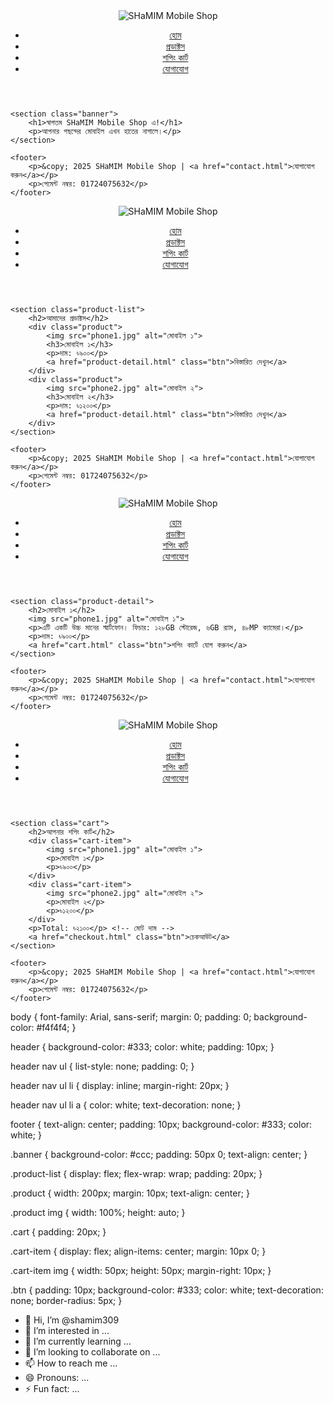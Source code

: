 <!DOCTYPE html>
<html lang="en">
<head>
    <meta charset="UTF-8">
    <meta name="viewport" content="width=device-width, initial-scale=1.0">
    <title>SHaMIM Mobile Shop</title>
    <link rel="stylesheet" href="styles.css">
</head>
<body>
    <header>
        <nav>
            <div class="logo">
                <img src="logo.png" alt="SHaMIM Mobile Shop"> <!-- লোগো -->
            </div>
            <ul>
                <li><a href="index.html">হোম</a></li>
                <li><a href="products.html">প্রডাক্টস</a></li>
                <li><a href="cart.html">শপিং কার্ট</a></li>
                <li><a href="contact.html">যোগাযোগ</a></li>
            </ul>
        </nav>
    </header>

    <section class="banner">
        <h1>স্বাগতম SHaMIM Mobile Shop এ!</h1>
        <p>আপনার পছন্দের মোবাইল এখন হাতের নাগালে।</p>
    </section>

    <footer>
        <p>&copy; 2025 SHaMIM Mobile Shop | <a href="contact.html">যোগাযোগ করুন</a></p>
        <p>পেমেন্ট নম্বর: 01724075632</p>
    </footer>
</body>
</html>
<!DOCTYPE html>
<html lang="en">
<head>
    <meta charset="UTF-8">
    <meta name="viewport" content="width=device-width, initial-scale=1.0">
    <title>SHaMIM Mobile Shop - প্রডাক্টস</title>
    <link rel="stylesheet" href="styles.css">
</head>
<body>
    <header>
        <nav>
            <div class="logo">
                <img src="logo.png" alt="SHaMIM Mobile Shop"> <!-- লোগো -->
            </div>
            <ul>
                <li><a href="index.html">হোম</a></li>
                <li><a href="products.html">প্রডাক্টস</a></li>
                <li><a href="cart.html">শপিং কার্ট</a></li>
                <li><a href="contact.html">যোগাযোগ</a></li>
            </ul>
        </nav>
    </header>

    <section class="product-list">
        <h2>আমাদের প্রডাক্টস</h2>
        <div class="product">
            <img src="phone1.jpg" alt="মোবাইল ১">
            <h3>মোবাইল ১</h3>
            <p>দাম: ৳৯০০</p>
            <a href="product-detail.html" class="btn">বিস্তারিত দেখুন</a>
        </div>
        <div class="product">
            <img src="phone2.jpg" alt="মোবাইল ২">
            <h3>মোবাইল ২</h3>
            <p>দাম: ৳১২০০</p>
            <a href="product-detail.html" class="btn">বিস্তারিত দেখুন</a>
        </div>
    </section>

    <footer>
        <p>&copy; 2025 SHaMIM Mobile Shop | <a href="contact.html">যোগাযোগ করুন</a></p>
        <p>পেমেন্ট নম্বর: 01724075632</p>
    </footer>
</body>
</html>
<!DOCTYPE html>
<html lang="en">
<head>
    <meta charset="UTF-8">
    <meta name="viewport" content="width=device-width, initial-scale=1.0">
    <title>SHaMIM Mobile Shop - মোবাইল ১</title>
    <link rel="stylesheet" href="styles.css">
</head>
<body>
    <header>
        <nav>
            <div class="logo">
                <img src="logo.png" alt="SHaMIM Mobile Shop"> <!-- লোগো -->
            </div>
            <ul>
                <li><a href="index.html">হোম</a></li>
                <li><a href="products.html">প্রডাক্টস</a></li>
                <li><a href="cart.html">শপিং কার্ট</a></li>
                <li><a href="contact.html">যোগাযোগ</a></li>
            </ul>
        </nav>
    </header>

    <section class="product-detail">
        <h2>মোবাইল ১</h2>
        <img src="phone1.jpg" alt="মোবাইল ১">
        <p>এটি একটি উচ্চ মানের স্মার্টফোন। ফিচার: ১২৮GB স্টোরেজ, ৬GB র‍্যাম, ৪৮MP ক্যামেরা।</p>
        <p>দাম: ৳৯০০</p>
        <a href="cart.html" class="btn">শপিং কার্টে যোগ করুন</a>
    </section>

    <footer>
        <p>&copy; 2025 SHaMIM Mobile Shop | <a href="contact.html">যোগাযোগ করুন</a></p>
        <p>পেমেন্ট নম্বর: 01724075632</p>
    </footer>
</body>
</html>
<!DOCTYPE html>
<html lang="en">
<head>
    <meta charset="UTF-8">
    <meta name="viewport" content="width=device-width, initial-scale=1.0">
    <title>SHaMIM Mobile Shop - শপিং কার্ট</title>
    <link rel="stylesheet" href="styles.css">
</head>
<body>
    <header>
        <nav>
            <div class="logo">
                <img src="logo.png" alt="SHaMIM Mobile Shop"> <!-- লোগো -->
            </div>
            <ul>
                <li><a href="index.html">হোম</a></li>
                <li><a href="products.html">প্রডাক্টস</a></li>
                <li><a href="cart.html">শপিং কার্ট</a></li>
                <li><a href="contact.html">যোগাযোগ</a></li>
            </ul>
        </nav>
    </header>

    <section class="cart">
        <h2>আপনার শপিং কার্ট</h2>
        <div class="cart-item">
            <img src="phone1.jpg" alt="মোবাইল ১">
            <p>মোবাইল ১</p>
            <p>৳৯০০</p>
        </div>
        <div class="cart-item">
            <img src="phone2.jpg" alt="মোবাইল ২">
            <p>মোবাইল ২</p>
            <p>৳১২০০</p>
        </div>
        <p>Total: ৳২১০০</p> <!-- মোট দাম -->
        <a href="checkout.html" class="btn">চেকআউট</a>
    </section>

    <footer>
        <p>&copy; 2025 SHaMIM Mobile Shop | <a href="contact.html">যোগাযোগ করুন</a></p>
        <p>পেমেন্ট নম্বর: 01724075632</p>
    </footer>
</body>
</html>
body {
    font-family: Arial, sans-serif;
    margin: 0;
    padding: 0;
    background-color: #f4f4f4;
}

header {
    background-color: #333;
    color: white;
    padding: 10px;
}

header nav ul {
    list-style: none;
    padding: 0;
}

header nav ul li {
    display: inline;
    margin-right: 20px;
}

header nav ul li a {
    color: white;
    text-decoration: none;
}

footer {
    text-align: center;
    padding: 10px;
    background-color: #333;
    color: white;
}

.banner {
    background-color: #ccc;
    padding: 50px 0;
    text-align: center;
}

.product-list {
    display: flex;
    flex-wrap: wrap;
    padding: 20px;
}

.product {
    width: 200px;
    margin: 10px;
    text-align: center;
}

.product img {
    width: 100%;
    height: auto;
}

.cart {
    padding: 20px;
}

.cart-item {
    display: flex;
    align-items: center;
    margin: 10px 0;
}

.cart-item img {
    width: 50px;
    height: 50px;
    margin-right: 10px;
}

.btn {
    padding: 10px;
    background-color: #333;
    color: white;
    text-decoration: none;
    border-radius: 5px;
}
- 👋 Hi, I’m @shamim309
- 👀 I’m interested in ...
- 🌱 I’m currently learning ...
- 💞️ I’m looking to collaborate on ...
- 📫 How to reach me ...
- 😄 Pronouns: ...
- ⚡ Fun fact: ...

<!---
shamim309/shamim309 is a ✨ special ✨ repository because its `README.md` (this file) appears on your GitHub profile.
You can click the Preview link to take a look at your changes.
--->
